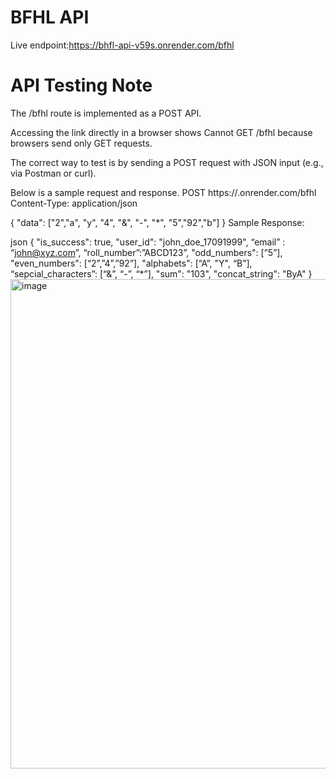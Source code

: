 # BFHL API
Live endpoint:https://bhfl-api-v59s.onrender.com/bfhl
# API Testing Note
The /bfhl route is implemented as a POST API.

Accessing the link directly in a browser shows Cannot GET /bfhl because browsers send only GET requests.

The correct way to test is by sending a POST request with JSON input (e.g., via Postman or curl).

Below is a sample request and response.
POST https://<your-render-app>.onrender.com/bfhl
Content-Type: application/json

{
"data": ["2","a", "y", "4", "&", "-", "*", "5","92","b"]
}
Sample Response:

json
{
"is_success": true,
"user_id": "john_doe_17091999",
“email” : “john@xyz.com”,
“roll_number”:”ABCD123”,
"odd_numbers": [”5”],
"even_numbers": [“2”,”4”,”92”],
"alphabets": [“A”, "Y", “B”],
“sepcial_characters”: [“&”, “-”, “*”],
"sum": "103",
"concat_string": "ByA"
}
<img width="1302" height="783" alt="image" src="https://github.com/user-attachments/assets/981a8be6-f3c9-47d6-b3c7-2de7d05ecdc3" />
